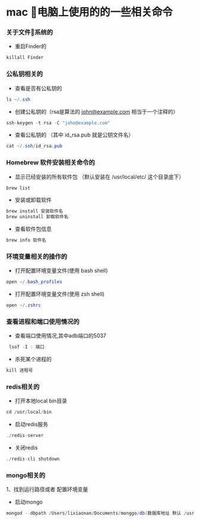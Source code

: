 # mac 电脑上使用的的一些相关命令


### 关于文件系统的
* 重启Finder的
``` Java
killall Finder
```

### 公私钥相关的
* 查看是否有公私钥的
``` Java
ls ~/.ssh
```
* 创建公私钥的（rsa是算法的  john@example.com 相当于一个注释的）
``` Java
ssh-keygen -t rsa -C "john@example.com"
```
* 查看公私钥的 （其中 id_rsa.pub 就是公钥文件名）
``` Java
cat ~/.ssh/id_rsa.pub
```

### Homebrew 软件安装相关命令的
* 显示已经安装的所有软件包 （默认安装在 /usr/local/etc/ 这个目录底下）
``` Java
brew list
```
* 安装或卸载软件
``` Java
brew install 安装软件名
brew uninstall 卸载软件名
```
* 查看软件包信息
``` Java
brew info 软件名
```

### 环境变量相关的操作的
* 打开配置环境变量文件(使用  bash shell)
``` Java
open ~/.bash_profiles
```
* 打开配置环境变量文件(使用  zsh shell)
``` Java
open ~/.zshrc
```

### 查看进程和端口使用情况的
* 查看端口使用情况,其中adb端口的5037
```java
 lsof -I : 端口
```
* 杀死某个进程的
```java
kill 进程号
```

### redis相关的
* 打开本地local bin目录
``` Java
cd /usr/local/bin
```
* 启动redis服务
``` Java
./redis-server
```
* 关闭redis
``` Java
./redis-cli shutdown
```

### mongo相关的
1、找到运行路径或者 配置环境变量
* 启动mongo
``` Java
mongod --dbpath /Users/lixiaonan/Documents/monggo/db(数据库地址 默认 /usr/data/db)
```
